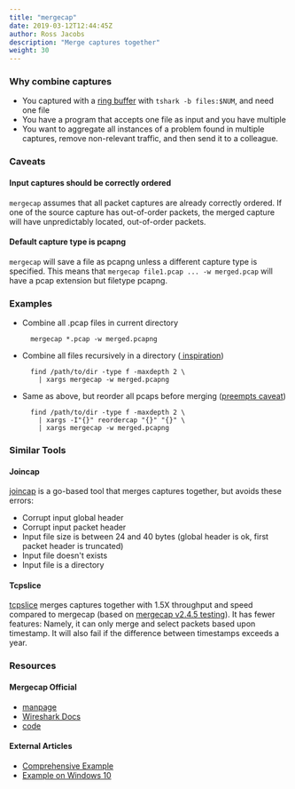 ```yaml
---
title: "mergecap"
date: 2019-03-12T12:44:45Z
author: Ross Jacobs
description: "Merge captures together"
weight: 30
---
```


### Why combine captures

* You captured with a <!--TODO WRITE YOUR OWN! -->[ring buffer](https://www.cellstream.com/reference-reading/tipsandtricks/328-wireshark-ring-buffer-capture-from-the-command-line-using-t-shark) with `tshark -b files:$NUM`, and need one file
* You have a program that accepts one file as input and you have multiple
* You want to aggregate all instances of a problem found in multiple captures, remove non-relevant traffic, and then send it to a colleague.

### Caveats

#### Input captures should be correctly ordered

`mergecap` assumes that all packet captures are already correctly ordered. 
If one of the source capture has out-of-order packets, the merged capture will have unpredictably located, out-of-order packets.

#### Default capture type is pcapng

`mergecap` will save a file as pcapng unless a different capture type is specified.
This means that `mergecap file1.pcap ... -w merged.pcap` will have a pcap extension but filetype pcapng.

### Examples

* Combine all .pcap files in current directory

        mergecap *.pcap -w merged.pcapng

* Combine all files recursively in a directory ([<i class="fab fa-stack-overflow"></i> inspiration](https://unix.stackexchange.com/questions/113834/using-mergecap-for-set-of-files))

        find /path/to/dir -type f -maxdepth 2 \
          | xargs mergecap -w merged.pcapng

* Same as above, but reorder all pcaps before merging ([preempts caveat](#input-captures-should-be-correctly-ordered))

        find /path/to/dir -type f -maxdepth 2 \
          | xargs -I"{}" reordercap "{}" "{}" \
          | xargs mergecap -w merged.pcapng

### Similar Tools

#### Joincap

[joincap](https://github.com/assafmo/joincap) is a go-based tool that merges captures together, but avoids these errors:

* Corrupt input global header
* Corrupt input packet header
* Input file size is between 24 and 40 bytes (global header is ok, first packet header is truncated)
* Input file doesn't exists
* Input file is a directory

#### Tcpslice

[tcpslice](https://linux.die.net/man/8/tcpslice) merges captures together with 1.5X throughput and speed compared to mergecap (based on [mergecap v2.4.5 testing](https://github.com/assafmo/joincap#benchmarks)).
It has fewer features: Namely, it can only merge and select packets based upon timestamp.
It will also fail if the difference between timestamps exceeds a year.

### Resources

#### Mergecap Official

* [manpage](https://www.wireshark.org/docs/man-pages/mergecap.html)
* [Wireshark Docs](https://www.wireshark.org/docs/wsug_html_chunked/AppToolsmergecap.html)
* [code](https://github.com/wireshark/wireshark/blob/master/mergecap.c)

#### External Articles

* [Comprehensive Example](https://blog.packet-foo.com/2018/07/pcap-split-and-merge/)
* [Example on Windows 10](https://www.cellstream.com/reference-reading/tipsandtricks/329-using-the-mergecap-tool-to-merge-packet-captures)

